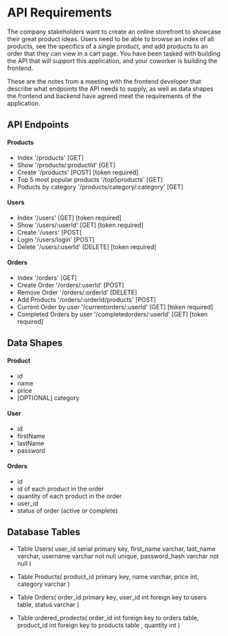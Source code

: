 # API Requirements

The company stakeholders want to create an online storefront to showcase their great product ideas. Users need to be able to browse an index of all products, see the specifics of a single product, and add products to an order that they can view in a cart page. You have been tasked with building the API that will support this application, and your coworker is building the frontend.

These are the notes from a meeting with the frontend developer that describe what endpoints the API needs to supply, as well as data shapes the frontend and backend have agreed meet the requirements of the application.

## API Endpoints

#### Products

- Index '/products' [GET]
- Show '/products/:productId' [GET]
- Create '/products' [POST] [token required]
- Top 5 most popular products '/top5products' [GET]
- Poducts by category '/products/category/:category' [GET]

#### Users

- Index '/users' [GET] [token required]
- Show '/users/:userId' [GET] [token required]
- Create '/users' [POST]
- Login '/users/login' [POST]
- Delete '/users/:userId' [DELETE] [token required]

#### Orders

- Index '/orders' [GET]
- Create Order '/orders/:userId' [POST]
- Remove Order '/orders/:orderId' [DELETE]
- Add Products '/orders/:orderId/products' [POST]
- Current Order by user '/currentorders/:userId' [GET] [token required]
- Completed Orders by user '/completedorders/:userId' [GET] [token required]

## Data Shapes

#### Product

- id
- name
- price
- [OPTIONAL] category

#### User

- id
- firstName
- lastName
- password

#### Orders

- id
- id of each product in the order
- quantity of each product in the order
- user_id
- status of order (active or complete)

## Database Tables

- Table Users(
  user_id serial primary key,
  first_name varchar,
  last_name varchar,
  username varchar not null unique,
  password_hash varchar not null
  )

- Table Products(
  product_id primary key,
  name varchar,
  price int,
  category varchar
  )

- Table Orders(
  order_id primary key,
  user_id int foreign key to users table,
  status varchar
  )

- Table ordered_prodects(
  order_id int foreign key to orders table,
  product_id int foreign key to products table ,
  quantity int
  )
